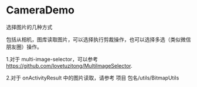 # CameraDemo

选择图片的几种方式 

包括从相机，图库读取图片，可以选择执行剪裁操作，也可以选择多选（类似微信朋友圈）操作。

1.对于 multi-image-selector，可以参考 https://github.com/lovetuzitong/MultiImageSelector. 

2.对于 onActivityResult 中的图片读取，请参考 项目 包名/utils/BitmapUtils
